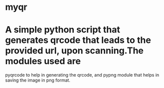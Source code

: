 # myqr
# A simple python script that generates qrcode that leads to the provided url, upon scanning.The modules used are
  pyqrcode to help in generating the qrcode, and pypng module that helps in saving the image in png format.
